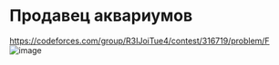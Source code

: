 # Продавец аквариумов
https://codeforces.com/group/R3IJoiTue4/contest/316719/problem/F
![image](https://github.com/OrlovAlexey/Olympiad-programming/assets/33424589/775bf20d-f185-4310-91ac-524f6511f818)

